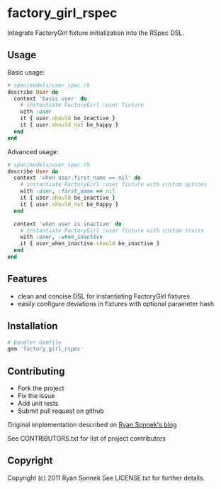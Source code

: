 # factory_girl_rspec

Integrate FactoryGirl fixture initialization into the RSpec DSL.

## Usage

Basic usage:

```ruby
# spec/models/user_spec.rb
describe User do
  context 'basic user' do
    # instantiate FactoryGirl :user fixture
    with :user
    it { user.should be_inactive }
    it { user.should_not be_happy }
  end
end
```

Advanced usage:

```ruby
# spec/models/user_spec.rb
describe User do
  context 'when user.first_name == nil' do
    # instantiate FactoryGirl :user fixture with custom options
    with :user, :first_name => nil
    it { user.should be_inactive }
    it { user.should_not be_happy }
  end

  context 'when user is inactive' do
    # instantiate FactoryGirl :user fixture with custom traits
    with :user, :when_inactive
    it { user_when_inactive.should be_inactive }
  end
end
```

## Features
* clean and concise DSL for instantiating FactoryGirl fixtures
* easily configure deviations in fixtures with optional parameter hash

## Installation

```ruby
# Bundler Gemfile
gem 'factory_girl_rspec'
```

## Contributing

* Fork the project
* Fix the issue
* Add unit tests
* Submit pull request on github

Original implementation described on [Ryan Sonnek's blog](http://blog.codecrate.com/2011/10/cleaner-rspecfactorygirl-integration.html)

See CONTRIBUTORS.txt for list of project contributors

## Copyright

Copyright (c) 2011 Ryan Sonnek
See LICENSE.txt for further details.
